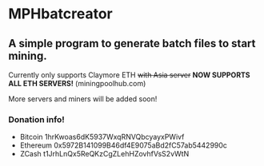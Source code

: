 # MPHbatcreator

## A simple program to generate batch files to start mining.
Currently only supports Claymore ETH ~~with Asia server~~ __NOW SUPPORTS ALL ETH SERVERS!__ (miningpoolhub.com)

More servers and miners will be added soon!

### Donation info!
- Bitcoin 1hrKwoas6dK5937WxqRNVQbcyayxPWivf
- Ethereum 0x5972B141099B46df4E9075aBd2fC57ab5442990c
- ZCash t1JrhLnQx5ReQKzCgZLehHZovhfVsS2vWtN
